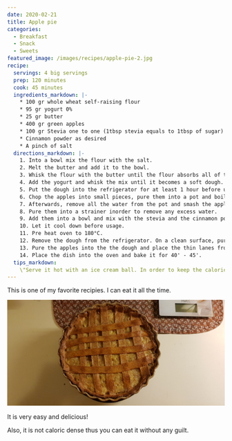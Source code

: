 ```yaml
---
date: 2020-02-21
title: Apple pie
categories:
  - Breakfast
  - Snack
  - Sweets
featured_image: /images/recipes/apple-pie-2.jpg
recipe:
  servings: 4 big servings
  prep: 120 minutes
  cook: 45 minutes
  ingredients_markdown: |-
    * 100 gr whole wheat self-raising flour
    * 95 gr yogurt 0%
    * 25 gr butter
    * 400 gr green apples
    * 100 gr Stevia one to one (1tbsp stevia equals to 1tbsp of sugar)
    * Cinnamon powder as desired
    * A pinch of salt
  directions_markdown: |-
    1. Into a bowl mix the flour with the salt.
    2. Melt the butter and add it to the bowl.
    3. Whisk the flour with the butter until the flour absorbs all of the butter.
    4. Add the yogurt and whisk the mix until it becomes a soft dough.
    5. Put the dough into the refrigerator for at least 1 hour before usage.
    6. Chop the apples into small pieces, pure them into a pot and boil until softened. 
    7. Afterwards, remove all the water from the pot and smash the apples.
    8. Pure them into a strainer inorder to remove any excess water.
    9. Add them into a bowl and mix with the stevia and the cinnamon powder.    
    10. Let it cool down before usage.
    11. Pre heat oven to 180°C.
    12. Remove the dough from the refrigerator. On a clean surface, pure some flour and roll the dough. Place the dough in an ovenproof dish. Remove any excess dough and create thin lanes. 
    13. Pure the apples into the the dough and place the thin lanes from above to create a grid.
    14. Place the dish into the oven and bake it for 40' - 45'.
  tips_markdown:
    \"Serve it hot with an ice cream ball. In order to keep the caloric intake at a low level, i preffer the Halo Top ice cream. Google it ;) \" 
---
```

This is one of my favorite recipies. I can eat it all the time. 

![Apple-pie](/images/recipes/apple-pie-1.jpg)

It is very easy and delicious!

Also, it is not caloric dense thus you can eat it without any guilt.
